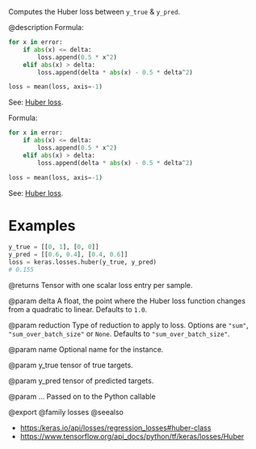 Computes the Huber loss between `y_true` & `y_pred`.

@description
Formula:
```python
for x in error:
    if abs(x) <= delta:
        loss.append(0.5 * x^2)
    elif abs(x) > delta:
        loss.append(delta * abs(x) - 0.5 * delta^2)

loss = mean(loss, axis=-1)
```
See: [Huber loss](https://en.wikipedia.org/wiki/Huber_loss).

Formula:

```python
for x in error:
    if abs(x) <= delta:
        loss.append(0.5 * x^2)
    elif abs(x) > delta:
        loss.append(delta * abs(x) - 0.5 * delta^2)

loss = mean(loss, axis=-1)
```
See: [Huber loss](https://en.wikipedia.org/wiki/Huber_loss).

# Examples
```python
y_true = [[0, 1], [0, 0]]
y_pred = [[0.6, 0.4], [0.4, 0.6]]
loss = keras.losses.huber(y_true, y_pred)
# 0.155
```

@returns
    Tensor with one scalar loss entry per sample.

@param delta
A float, the point where the Huber loss function changes from a
quadratic to linear. Defaults to `1.0`.

@param reduction
Type of reduction to apply to loss. Options are `"sum"`,
`"sum_over_batch_size"` or `None`. Defaults to
`"sum_over_batch_size"`.

@param name
Optional name for the instance.

@param y_true
tensor of true targets.

@param y_pred
tensor of predicted targets.

@param ...
Passed on to the Python callable

@export
@family losses
@seealso
+ <https:/keras.io/api/losses/regression_losses#huber-class>
+ <https://www.tensorflow.org/api_docs/python/tf/keras/losses/Huber>

